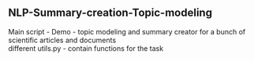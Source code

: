 ## NLP-Summary-creation-Topic-modeling   
Main script - Demo - topic modeling and summary creator for a bunch of scientific articles and documents   
different utils.py - contain functions for the task
